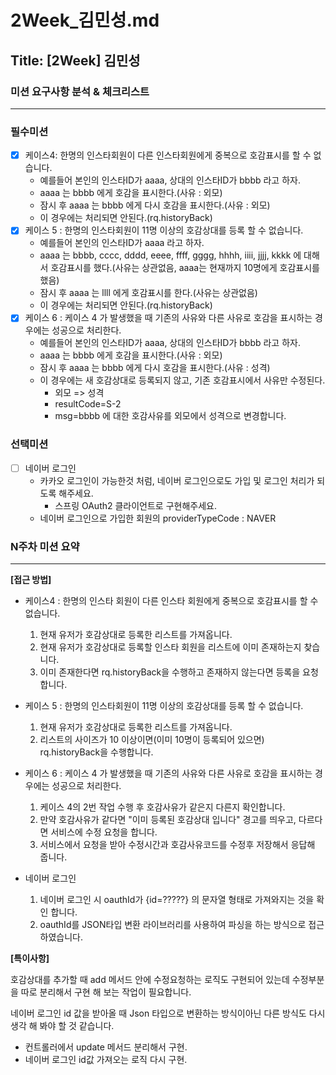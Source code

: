 # 2Week_김민성.md

## Title: [2Week] 김민성

### 미션 요구사항 분석 & 체크리스트

---
### 필수미션
- [x] 케이스4: 한명의 인스타회원이 다른 인스타회원에게 중복으로 호감표시를 할 수 없습니다.
  - 예를들어 본인의 인스타ID가 aaaa, 상대의 인스타ID가 bbbb 라고 하자.
  - aaaa 는 bbbb 에게 호감을 표시한다.(사유 : 외모)
  - 잠시 후 aaaa 는 bbbb 에게 다시 호감을 표시한다.(사유 : 외모)
  - 이 경우에는 처리되면 안된다.(rq.historyBack)
- [x] 케이스 5 : 한명의 인스타회원이 11명 이상의 호감상대를 등록 할 수 없습니다.
  - 예를들어 본인의 인스타ID가 aaaa 라고 하자.
  - aaaa 는 bbbb, cccc, dddd, eeee, ffff, gggg, hhhh, iiii, jjjj, kkkk 에 대해서 호감표시를 했다.(사유는 상관없음, aaaa는 현재까지 10명에게 호감표시를 했음)
  - 잠시 후 aaaa 는 llll 에게 호감표시를 한다.(사유는 상관없음)
  - 이 경우에는 처리되면 안된다.(rq.historyBack)
- [x] 케이스 6 : 케이스 4 가 발생했을 때 기존의 사유와 다른 사유로 호감을 표시하는 경우에는 성공으로 처리한다.
  - 예를들어 본인의 인스타ID가 aaaa, 상대의 인스타ID가 bbbb 라고 하자.
  - aaaa 는 bbbb 에게 호감을 표시한다.(사유 : 외모)
  - 잠시 후 aaaa 는 bbbb 에게 다시 호감을 표시한다.(사유 : 성격)
  - 이 경우에는 새 호감상대로 등록되지 않고, 기존 호감표시에서 사유만 수정된다.
    - 외모 => 성격
    - resultCode=S-2
    - msg=bbbb 에 대한 호감사유를 외모에서 성격으로 변경합니다.
### 선택미션
- [ ] 네이버 로그인
  - 카카오 로그인이 가능한것 처럼, 네이버 로그인으로도 가입 및 로그인 처리가 되도록 해주세요.
    - 스프링 OAuth2 클라이언트로 구현해주세요.
  - 네이버 로그인으로 가입한 회원의 providerTypeCode : NAVER
### N주차 미션 요약

---

**[접근 방법]**
- 케이스4 : 한명의 인스타 회원이 다른 인스타 회원에게 중복으로 호감표시를 할 수 없습니다.
  1. 현재 유저가 호감상대로 등록한 리스트를 가져옵니다.
  2. 현재 유저가 호감상대로 등록할 인스타 회원을 리스트에 이미 존재하는지 찾습니다.
  3. 이미 존재한다면 rq.historyBack을 수행하고 존재하지 않는다면 등록을 요청합니다.
  
- 케이스 5 : 한명의 인스타회원이 11명 이상의 호감상대를 등록 할 수 없습니다.
  1. 현재 유저가 호감상대로 등록한 리스트를 가져옵니다. 
  2. 리스트의 사이즈가 10 이상이면(이미 10명이 등록되어 있으면) rq.historyBack을 수행합니다.
  
- 케이스 6 : 케이스 4 가 발생했을 때 기존의 사유와 다른 사유로 호감을 표시하는 경우에는 성공으로 처리한다.
  1. 케이스 4의 2번 작업 수행 후 호감사유가 같은지 다른지 확인합니다.
  2. 만약 호감사유가 같다면 "이미 등록된 호감상대 입니다" 경고를 띄우고, 다르다면 서비스에 수정 요청을 합니다.
  3. 서비스에서 요청을 받아 수정시간과 호감사유코드를 수정후 저장해서 응답해 줍니다.

- 네이버 로그인
  1. 네이버 로그인 시 oauthId가 {id=?????} 의 문자열 형태로 가져와지는 것을 확인 합니다.
  2. oauthId를 JSON타입 변환 라이브러리를 사용하여 파싱을 하는 방식으로 접근 하였습니다. 


**[특이사항]**

호감상대를 추가할 때 add 메서드 안에 수정요청하는 로직도 구현되어 있는데
수정부분을 따로 분리해서 구현 해 보는 작업이 필요합니다.

네이버 로그인 id 값을 받아올 때 Json 타입으로 변환하는 방식이아닌 다른 방식도 다시 생각 해 봐야 할 것 같습니다.

- 컨트롤러에서 update 메서드 분리해서 구현.
- 네이버 로그인 id값 가져오는 로직 다시 구현.
